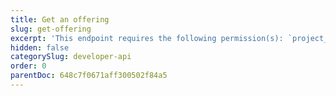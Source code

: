 ```yaml
---
title: Get an offering
slug: get-offering
excerpt: 'This endpoint requires the following permission(s): `project_configuration:offerings:read`.'
hidden: false
categorySlug: developer-api
order: 0
parentDoc: 648c7f0671aff300502f84a5
---
```

